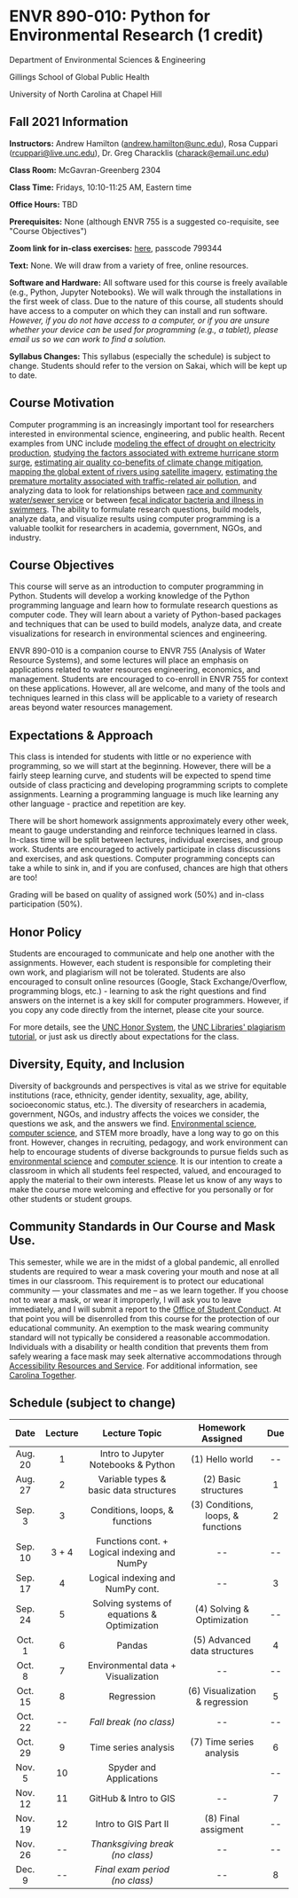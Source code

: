 # ENVR 890-010: Python for Environmental Research (1 credit)
Department of Environmental Sciences & Engineering

Gillings School of Global Public Health

University of North Carolina at Chapel Hill

## Fall 2021 Information

**Instructors:** Andrew Hamilton (andrew.hamilton@unc.edu), Rosa Cuppari (rcuppari@live.unc.edu), Dr. Greg Characklis (charack@email.unc.edu)

**Class Room:** McGavran-Greenberg 2304

**Class Time:** Fridays, 10:10-11:25 AM, Eastern time

**Office Hours:** TBD

**Prerequisites:** None (although ENVR 755 is a suggested co-requisite, see "Course Objectives")

**Zoom link for in-class exercises:** [here](https://unc.zoom.us/j/98314159728?pwd=TzM1QVJUQmJadWdTS2NKOWo4WFN4Zz09), passcode 799344

**Text:** None. We will draw from a variety of free, online resources.

**Software and Hardware:** All software used for this course is freely available (e.g., Python, Jupyter Notebooks). We will walk through the installations in the first week of class. Due to the nature of this course, all students should have access to a computer on which they can install and run software. *However, if you do not have access to a computer, or if you are unsure whether your device can be used for programming (e.g., a tablet), please email us so we can work to find a solution.*

**Syllabus Changes:** This syllabus (especially the schedule) is subject to change. Students should refer to the version on Sakai, which will be kept up to date.


## Course Motivation

Computer programming is an increasingly important tool for researchers interested in environmental science, engineering, and public health. Recent examples from UNC include [modeling the effect of drought on electricity production](https://iopscience.iop.org/article/10.1088/1748-9326/ab9db1/pdf), [studying the factors associated with extreme hurricane storm surge](https://multires.eos.ncsu.edu/ccht-ccee-ncsu-edu/wp-content/uploads/sites/10/2014/04/CE2014.pdf), [estimating air quality co-benefits of climate change mitigation](https://www.ncbi.nlm.nih.gov/pmc/articles/PMC5920560/), [mapping the global extent of rivers using satellite imagery](https://science.sciencemag.org/content/361/6402/585), [estimating the premature mortality associated with traffic-related air pollution](https://onlinelibrary.wiley.com/doi/pdf/10.1111/risa.12775?casa_token=ysuQ35yIV0wAAAAA:pwcwu9xMUnYr-kaDFlUZV6l5RHl7JoR7CkC53pMWYycwETH-S2ShzmSryyYUXlmJ64UrHQOu8KlxgLWi), and analyzing data to look for relationships between [race and community water/sewer service](https://journals.plos.org/plosone/article/file?id=10.1371/journal.pone.0193225&type=printable) or between [fecal indicator bacteria and illness in swimmers](https://link.springer.com/article/10.1186/s12940-017-0308-3). The ability to formulate research questions, build models, analyze data, and visualize results using computer programming is a valuable toolkit for researchers in academia, government, NGOs, and industry. 

## Course Objectives

This course will serve as an introduction to computer programming in Python. Students will develop a working knowledge of the Python programming language and learn how to formulate research questions as computer code. They will learn about a variety of Python-based packages and techniques that can be used to build models, analyze data, and create visualizations for research in environmental sciences and engineering.

ENVR 890-010 is a companion course to ENVR 755 (Analysis of Water Resource Systems), and some lectures will place an emphasis on applications related to water resources engineering, economics, and management. Students are encouraged to co-enroll in ENVR 755 for context on these applications. However, all are welcome, and many of the tools and techniques learned in this class will be applicable to a variety of research areas beyond water resources management.

## Expectations & Approach

This class is intended for students with little or no experience with programming, so we will start at the beginning. However, there will be a fairly steep learning curve, and students will be expected to spend time outside of class practicing and developing programming scripts to complete assignments. Learning a programming language is much like learning any other language - practice and repetition are key. 

There will be short homework assignments approximately every other week, meant to gauge understanding and reinforce techniques learned in class. In-class time will be split between lectures, individual exercises, and group work. Students are encouraged to actively participate in class discussions and exercises, and ask questions. Computer programming concepts can take a while to sink in, and if you are confused, chances are high that others are too!

Grading will be based on quality of assigned work (50%) and in-class participation (50%).

## Honor Policy

Students are encouraged to communicate and help one another with the assignments. However, each student is responsible for completing their own work, and plagiarism will not be tolerated. Students are also encouraged to consult online resources (Google, Stack Exchange/Overflow, programming blogs, etc.) - learning to ask the right questions and find answers on the internet is a key skill for computer programmers. However, if you copy any code directly from the internet, please cite your source.

For more details, see the [UNC Honor System](https://studentconduct.unc.edu/honor-system), the [UNC Libraries' plagiarism tutorial](https://guides.lib.unc.edu/plagiarism), or just ask us directly about expectations for the class.

## Diversity, Equity, and Inclusion

Diversity of backgrounds and perspectives is vital as we strive for equitable institutions (race, ethnicity, gender identity, sexuality, age, ability, socioeconomic status, etc.). The diversity of researchers in academia, government, NGOs, and industry affects the voices we consider, the questions we ask, and the answers we find. [Environmental science](https://diverseeducation.com/article/166456/), [computer science](https://www.wired.com/story/computer-science-graduates-diversity/), and STEM more broadly, have a long way to go on this front. However, changes in recruiting, pedagogy, and work environment can help to encourage students of diverse backgrounds to pursue fields such as [environmental science](https://therevelator.org/colleges-minority-students-environment/) and [computer science](https://www.inc.com/kimberly-weisul/how-harvey-mudd-college-achieved-gender-parity-computer-science-engineering-physics.html). It is our intention to create a classroom in which all students feel respected, valued, and encouraged to apply the material to their own interests. Please let us know of any ways to make the course more welcoming and effective for you personally or for other students or student groups.

## Community Standards in Our Course and Mask Use.

This semester, while we are in the midst of a global pandemic, all enrolled students are required to wear a mask covering your mouth and nose at all times in our classroom. This requirement is to protect our educational community — your classmates and me – as we learn together. If you choose not to wear a mask, or wear it improperly, I will ask you to leave immediately, and I will submit a report to the [Office of Student Conduct](https://cm.maxient.com/reportingform.php?UNCChapelHill&layout_id=23).  At that point you will be disenrolled from this course for the protection of our educational community. An exemption to the mask wearing community standard will not typically be considered a reasonable accommodation. Individuals with a disability or health condition that prevents them from safely wearing a face mask may seek alternative accommodations through [Accessibility Resources and Service](https://ars.unc.edu/). For additional information, see [Carolina Together](https://carolinatogether.unc.edu/).

## Schedule (subject to change)

| Date     | Lecture | Lecture Topic 				    | Homework Assigned           | Due   |
| :------: | :-----: | :------------------------------------------: | :-------------------------: | :---: |
| Aug. 20  | 1       | Intro to Jupyter Notebooks & Python          | (1) Hello world             | -- |
| Aug. 27  | 2 	     | Variable types & basic data structures 	    | (2) Basic structures        | 1  |
| Sep. 3   | 3       | Conditions, loops, & functions               | (3) Conditions, loops, & functions   | 2  |
| Sep. 10  | 3 + 4   | Functions cont. + Logical indexing and NumPy | --                          | -- |
| Sep. 17  | 4       | Logical indexing and NumPy cont.             | --                          | 3  |
| Sep. 24  | 5       | Solving systems of equations & Optimization  | (4) Solving & Optimization  | -- |
| Oct. 1   | 6       | Pandas                                       | (5) Advanced data structures| 4  |
| Oct. 8   | 7       | Environmental data + Visualization           | --                          | -- |
| Oct. 15  | 8       | Regression          		            | (6) Visualization & regression | 5  |
| Oct. 22  | --      | *Fall break (no class)*                      | --                          | -- |
| Oct. 29  | 9       | Time series analysis	                    | (7) Time series analysis    | 6 |
| Nov. 5   | 10      | Spyder and Applications	                    |   			  | -- |
| Nov. 12  | 11	     | GitHub & Intro to GIS                        | --                          | 7 |
| Nov. 19  | 12	     | Intro to GIS Part II                   	    | (8) Final assigment         | -- |
| Nov. 26  | --	     | *Thanksgiving break (no class)*              | --                          | -- |
| Dec. 9   | --	     | *Final exam period (no class)*        	    | --                          | 8 |


